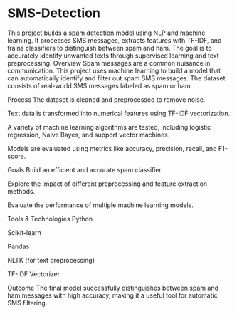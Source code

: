 # SMS-Detection
This project builds a spam detection model using NLP and machine learning. It processes SMS messages, extracts features with TF-IDF, and trains classifiers to distinguish between spam and ham. The goal is to accurately identify unwanted texts through supervised learning and text preprocessing.
Overview
Spam messages are a common nuisance in communication. This project uses machine learning to build a model that can automatically identify and filter out spam SMS messages. The dataset consists of real-world SMS messages labeled as spam or ham.

Process
The dataset is cleaned and preprocessed to remove noise.

Text data is transformed into numerical features using TF-IDF vectorization.

A variety of machine learning algorithms are tested, including logistic regression, Naive Bayes, and support vector machines.

Models are evaluated using metrics like accuracy, precision, recall, and F1-score.

Goals
Build an efficient and accurate spam classifier.

Explore the impact of different preprocessing and feature extraction methods.

Evaluate the performance of multiple machine learning models.

Tools & Technologies
Python

Scikit-learn

Pandas

NLTK (for text preprocessing)

TF-IDF Vectorizer

Outcome
The final model successfully distinguishes between spam and ham messages with high accuracy, making it a useful tool for automatic SMS filtering.
